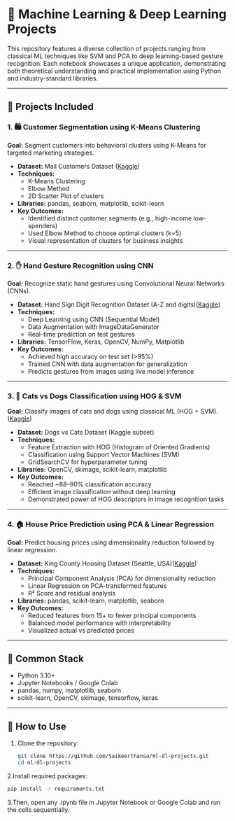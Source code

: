 # 🤖 Machine Learning & Deep Learning Projects

This repository features a diverse collection of projects ranging from classical ML techniques like SVM and PCA to deep learning-based gesture recognition. Each notebook showcases a unique application, demonstrating both theoretical understanding and practical implementation using Python and industry-standard libraries.

---

## 📁 Projects Included

### 1. 🛍️ Customer Segmentation using K-Means Clustering

**Goal:** Segment customers into behavioral clusters using K-Means for targeted marketing strategies.

- **Dataset:** Mall Customers Dataset ([Kaggle](https://www.kaggle.com/datasets/vjchoudhary7/customer-segmentation-tutorial-in-python))
- **Techniques:** 
  - K-Means Clustering
  - Elbow Method
  - 2D Scatter Plot of clusters
- **Libraries:** pandas, seaborn, matplotlib, scikit-learn
- **Key Outcomes:**
  - Identified distinct customer segments (e.g., high-income low-spenders)
  - Used Elbow Method to choose optimal clusters (k=5)
  - Visual representation of clusters for business insights

---

### 2. ✋ Hand Gesture Recognition using CNN

**Goal:** Recognize static hand gestures using Convolutional Neural Networks (CNNs).

- **Dataset:** Hand Sign Digit Recognition Dataset (A-Z and digits)([Kaggle](https://www.kaggle.com/gti-upm/leapgestrecog))
- **Techniques:**
  - Deep Learning using CNN (Sequential Model)
  - Data Augmentation with ImageDataGenerator
  - Real-time prediction on test gestures
- **Libraries:** TensorFlow, Keras, OpenCV, NumPy, Matplotlib
- **Key Outcomes:**
  - Achieved high accuracy on test set (>95%)
  - Trained CNN with data augmentation for generalization
  - Predicts gestures from images using live model inference

---

### 3. 🐶 Cats vs Dogs Classification using HOG & SVM

**Goal:** Classify images of cats and dogs using classical ML (HOG + SVM).([Kaggle](https://www.kaggle.com/c/dogs-vs-cats/data))

- **Dataset:** Dogs vs Cats Dataset (Kaggle subset)
- **Techniques:**
  - Feature Extraction with HOG (Histogram of Oriented Gradients)
  - Classification using Support Vector Machines (SVM)
  - GridSearchCV for hyperparameter tuning
- **Libraries:** OpenCV, skimage, scikit-learn, matplotlib
- **Key Outcomes:**
  - Reached ~88–90% classification accuracy
  - Efficient image classification without deep learning
  - Demonstrated power of HOG descriptors in image recognition tasks

---

### 4. 🏠 House Price Prediction using PCA & Linear Regression

**Goal:** Predict housing prices using dimensionality reduction followed by linear regression.

- **Dataset:** King County Housing Dataset (Seattle, USA)([Kaggle](https://www.kaggle.com/c/house-prices-advanced-regression-techniques/data))
- **Techniques:**
  - Principal Component Analysis (PCA) for dimensionality reduction
  - Linear Regression on PCA-transformed features
  - R² Score and residual analysis
- **Libraries:** pandas, scikit-learn, matplotlib, seaborn
- **Key Outcomes:**
  - Reduced features from 15+ to fewer principal components
  - Balanced model performance with interpretability
  - Visualized actual vs predicted prices

---

## 🧰 Common Stack

- Python 3.10+
- Jupyter Notebooks / Google Colab
- pandas, numpy, matplotlib, seaborn
- scikit-learn, OpenCV, skimage, tensorflow, keras

---

## 🚀 How to Use

1. Clone the repository:
   ```bash
   git clone https://github.com/Saikeerthansa/ml-dl-projects.git
   cd ml-dl-projects
   ```

2.Install required packages:

```bash
pip install -r requirements.txt
```

3.Then, open any .ipynb file in Jupyter Notebook or Google Colab and run the cells sequentially.
